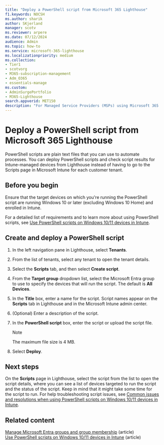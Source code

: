 ```yaml
---
title: "Deploy a PowerShell script from Microsoft 365 Lighthouse"
f1.keywords: NOCSH
ms.author: sharik
author: SKjerland
manager: scotv
ms.reviewer: arpere
ms.date: 07/12/2024
audience: Admin
ms.topic: how-to
ms.service: microsoft-365-lighthouse
ms.localizationpriority: medium
ms.collection:
- Tier1
- scotvorg
- M365-subscription-management
- Adm_O365
- essentials-manage
ms.custom:
- AdminSurgePortfolio
- M365-Lighthouse
search.appverid: MET150
description: "For Managed Service Providers (MSPs) using Microsoft 365 Lighthouse, learn how to deploy a PowerShell script from Lighthouse."
---
```


# Deploy a PowerShell script from Microsoft 365 Lighthouse

PowerShell scripts are plain text files that you can use to automate processes. You can deploy PowerShell scripts and check script results for Intune-managed devices from Lighthouse instead of having to go to the Scripts page in Microsoft Intune for each customer tenant.

## Before you begin

Ensure that the target devices on which you're running the PowerShell script are running Windows 10 or later (excluding Windows 10 Home) and enrolled in Intune.

For a detailed list of requirements and to learn more about using PowerShell scripts, see [Use PowerShell scripts on Windows 10/11 devices in Intune](/mem/intune/apps/intune-management-extension).

## Create and deploy a PowerShell script

1. In the left navigation pane in Lighthouse, select **Tenants**.

2. From the list of tenants, select any tenant to open the tenant details.
 
3. Select the **Scripts** tab, and then select **Create script**.

4. From the **Target group** dropdown list, select the Microsoft Entra group to use to specify the devices that will run the script. The default is **All Devices**.

5. In the **Title** box, enter a name for the script. Script names appear on the **Scripts** tab in Lighthouse and in the Microsoft Intune admin center. 

6. (Optional) Enter a description of the script. 

7. In the **PowerShell script** box, enter the script or upload the script file. 

    > [!NOTE]
    > The maximum file size is 4 MB. 

8. Select **Deploy**.
 
## Next steps

On the **Scripts** page in Lighthouse, select the script from the list to open the script details, where you can see a list of devices targeted to run the script and the status of the script. Keep in mind that it might take some time for the script to run. For help troubleshooting script issues, see [Common issues and resolutions when using PowerShell scripts on Windows 10/11 devices in Intune](/mem/intune/apps/intune-management-extension).

## Related content

[Manage Microsoft Entra groups and group membership](/entra/fundamentals/how-to-manage-groups) (article)\
[Use PowerShell scripts on Windows 10/11 devices in Intune](/mem/intune/apps/intune-management-extension) (article)
